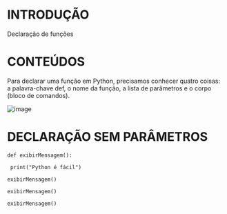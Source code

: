 # **INTRODUÇÃO**

Declaração de funções


 # **CONTEÚDOS**
Para declarar uma função em Python, precisamos conhecer quatro coisas: a palavra-chave def, o nome da função, a lista de parâmetros e o corpo (bloco de comandos).

![image](https://github.com/user-attachments/assets/dede3d39-7477-4b34-90ec-c829241b1aee)


# DECLARAÇÃO SEM PARÂMETROS 

    def exibirMensagem():

     print("Python é fácil")
     
    exibirMensagem()

    exibirMensagem()

    exibirMensagem()





